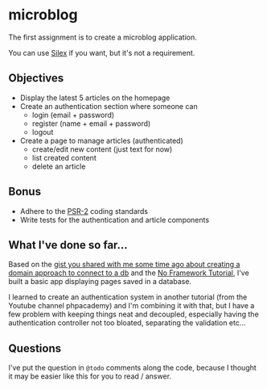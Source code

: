 # microblog

The first assignment is to create a microblog application.

You can use [Silex](http://silex.sensiolabs.org) if you want, but it's not a requirement.

## Objectives

- Display the latest 5 articles on the homepage
- Create an authentication section where someone can
  - login (email + password)
  - register (name + email + password)
  - logout
- Create a page to manage articles (authenticated)
  - create/edit new content (just text for now)
  - list created content
  - delete an article

## Bonus

- Adhere to the [PSR-2](http://www.php-fig.org/psr/psr-2/) coding standards
- Write tests for the authentication and article components

## What I've done so far...

Based on the [gist you shared with me some time ago about creating a domain approach to connect to a db](https://gist.github.com/DragonBe/b6f709bd6d1863a07846) and the [No Framework Tutorial](https://github.com/PatrickLouys/no-framework-tutorial), I've built a basic app displaying pages saved in a database.

I learned to create an authentication system in another tutorial (from the Youtube channel phpacademy) and I'm combining it with that, but I have a few problem with keeping things neat and decoupled, especially having the authentication controller not too bloated, separating the validation etc...

## Questions

I've put the question in `@todo` comments along the code, because I thought it may be easier like this for you to read / answer.

